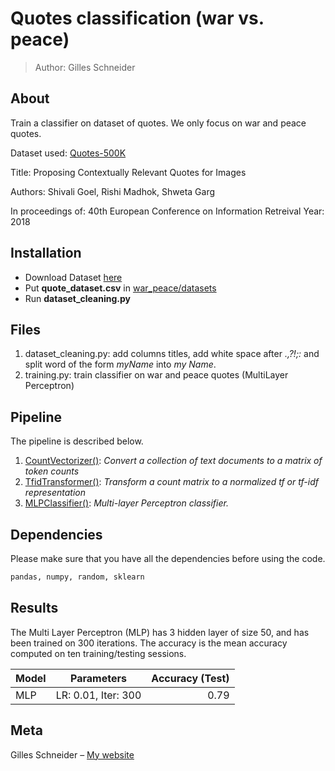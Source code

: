 # Quotes classification (war vs. peace)
> Author: Gilles Schneider

## About
Train a classifier on dataset of quotes. We only focus on war and peace quotes.

Dataset used: [Quotes-500K](https://github.com/ShivaliGoel/Quotes-500K)


Title: Proposing Contextually Relevant Quotes for Images

Authors: Shivali Goel, Rishi Madhok, Shweta Garg

In proceedings of: 40th European Conference on Information Retreival
Year: 2018


## Installation
- Download Dataset [here](https://goo.gl/R3Sa34)
- Put **quote_dataset.csv** in [war_peace/datasets](/datasets)
- Run **dataset_cleaning.py**

## Files
1. dataset_cleaning.py: add columns titles, add white space after *.,?!;:* and split word of the form *myName* into *my Name*.
2. training.py: train classifier on war and peace quotes (MultiLayer Perceptron)

## Pipeline
The pipeline is described below.

1. [CountVectorizer()](https://scikit-learn.org/stable/modules/generated/sklearn.feature_extraction.text.CountVectorizer.html): *Convert a collection of text documents to a matrix of token counts*
2. [TfidTransformer()](https://scikit-learn.org/stable/modules/generated/sklearn.feature_extraction.text.TfidfTransformer.html): *Transform a count matrix to a normalized tf or tf-idf representation*
3. [MLPClassifier()](https://scikit-learn.org/stable/modules/generated/sklearn.neural_network.MLPClassifier.html): *Multi-layer Perceptron classifier.*

## Dependencies

Please make sure that you have all the dependencies before using the code.

```sh
pandas, numpy, random, sklearn
```


## Results
The Multi Layer Perceptron (MLP) has 3 hidden layer of size 50, and has been trained on 300 iterations. The accuracy is the mean accuracy computed on ten training/testing sessions. 

| Model        | Parameters           | Accuracy  (Test)|
| ------------- |:-------------:| -----:|
| MLP     | LR: 0.01, Iter: 300 | 0.79 |


## Meta

Gilles Schneider – [My website](https://gillesschneider.github.io/me/)



<!-- Markdown link & img dfn's -->
[nlp-image]: https://github.com/GillesSchneider/natural-language-processing/
[nlp-url]: https://github.com/GillesSchneider/natural-language-processing/
